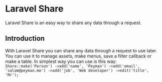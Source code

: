 # Laravel Share
Laravel Share is an easy way to share any data through a request. 

## Introduction
With Laravel Share you can share any data through a request to use later. You can use it to manage assets, make menus, save a filter callback or make a table.
In simplest way you can use is this way:
`
Share::make('Person')
	       ->add('name', 'Peyman')
	       ->add('email', 'salam@peyman.me')
	       ->add('job', 'Web developer')
	       ->edit('title', 'Mr');
`
